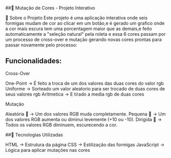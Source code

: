 ##🐜 Mutação de Cores - Projeto Interativo

📌 Sobre o Projeto
Este projeto é uma aplicação interativa onde seis formigas mudam de cor ao clicar em um botão,e é gerado um grafico onde a cor mais escura tem uma porcentagem maior que as demais,e feito automaticamente a "seleção natural" pela roleta e essa 6 cores passam por um processo de cross-over e mutação gerando novas cores prontas para passar novamente pelo processo:

## Funcionalidades:
Cross-Over

One-Point → É feito a troca de um dos valores das duas cores do valor rgb 
Uniforme → Sorteado um valor aleatorio para ser trocado de duas cores de seus valores rgb
Aritmetica → E tirado a media rgb de duas cores  

Mutação

Aleatória 🎲 → Um dos valores RGB muda completamente.
Pequena 🔄 → Um dos valores RGB aumenta ou diminui levemente (+10 ou -10).
Dirigida 🎯 → Todos os valores RGB diminuem, escurecendo a cor.

##🚀 Tecnologias Utilizadas

HTML → Estrutura da página
CSS → Estilização das formigas
JavaScript → Lógica para aplicar mutações nas cores
